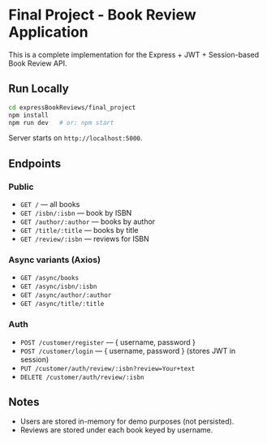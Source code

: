# Final Project - Book Review Application

This is a complete implementation for the Express + JWT + Session-based Book Review API.

## Run Locally

```bash
cd expressBookReviews/final_project
npm install
npm run dev   # or: npm start
```

Server starts on `http://localhost:5000`.

## Endpoints

### Public
- `GET /` — all books
- `GET /isbn/:isbn` — book by ISBN
- `GET /author/:author` — books by author
- `GET /title/:title` — books by title
- `GET /review/:isbn` — reviews for ISBN

### Async variants (Axios)
- `GET /async/books`
- `GET /async/isbn/:isbn`
- `GET /async/author/:author`
- `GET /async/title/:title`

### Auth
- `POST /customer/register` — { username, password }
- `POST /customer/login` — { username, password } (stores JWT in session)
- `PUT /customer/auth/review/:isbn?review=Your+text`
- `DELETE /customer/auth/review/:isbn`

## Notes
- Users are stored in-memory for demo purposes (not persisted).
- Reviews are stored under each book keyed by username.
